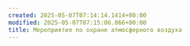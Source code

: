 ```yaml
---
created: 2025-05-07T07:14:14.1414+00:00
modified: 2025-05-07T07:15:06.066+00:00
title: Мероприятия по охране атмосферного воздуха
---
```

